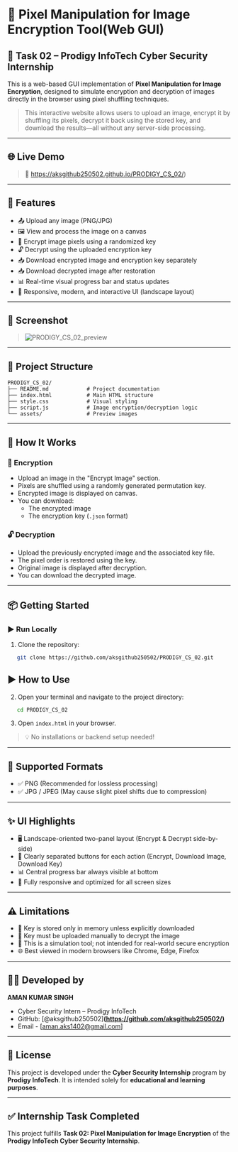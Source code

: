 # 🔐 Pixel Manipulation for Image Encryption Tool(Web GUI)

## 🧠 Task 02 – Prodigy InfoTech Cyber Security Internship

This is a web-based GUI implementation of **Pixel Manipulation for Image Encryption**, designed to simulate encryption and decryption of images directly in the browser using pixel shuffling techniques.

> This interactive website allows users to upload an image, encrypt it by shuffling its pixels, decrypt it back using the stored key, and download the results—all without any server-side processing.

---

## 🌐 Live Demo

> 📌 https://aksgithub250502.github.io/PRODIGY_CS_02/)

---

## 🚀 Features

- 📤 Upload any image (PNG/JPG)
- 🖼️ View and process the image on a canvas
- 🔐 Encrypt image pixels using a randomized key
- 🔓 Decrypt using the uploaded encryption key
- 📥 Download encrypted image and encryption key separately
- 📥 Download decrypted image after restoration
- 📊 Real-time visual progress bar and status updates
- 🎨 Responsive, modern, and interactive UI (landscape layout)

---

## 📸 Screenshot

> ![PRODIGY_CS_02_preview](https://github.com/user-attachments/assets/8af577bc-aa0b-4ce2-b620-4cf40364d8ef)

---

## 📁 Project Structure

```text
PRODIGY_CS_02/
├── README.md            # Project documentation
├── index.html           # Main HTML structure
├── style.css            # Visual styling
├── script.js            # Image encryption/decryption logic
└── assets/              # Preview images
```

---

## 🔧 How It Works

### 🔐 Encryption
- Upload an image in the "Encrypt Image" section.
- Pixels are shuffled using a randomly generated permutation key.
- Encrypted image is displayed on canvas.
- You can download:
  - The encrypted image
  - The encryption key (`.json` format)

### 🔓 Decryption
- Upload the previously encrypted image and the associated key file.
- The pixel order is restored using the key.
- Original image is displayed after decryption.
- You can download the decrypted image.

---

## 📦 Getting Started

### ▶️ Run Locally

1. Clone the repository:
```bash
   git clone https://github.com/aksgithub250502/PRODIGY_CS_02.git
```
## ▶️ How to Use
2. Open your terminal and navigate to the project directory:

```bash
   cd PRODIGY_CS_02
```
3. Open `index.html` in your browser.

> 💡 No installations or backend setup needed!

---

## 📸 Supported Formats

* ✅ PNG (Recommended for lossless processing)
* ✅ JPG / JPEG (May cause slight pixel shifts due to compression)

---

## ✨ UI Highlights

* 🖥️ Landscape-oriented two-panel layout (Encrypt & Decrypt side-by-side)
* 🔘 Clearly separated buttons for each action (Encrypt, Download Image, Download Key)
* 📊 Central progress bar always visible at bottom
* 📱 Fully responsive and optimized for all screen sizes

---

## ⚠️ Limitations

* 🧠 Key is stored only in memory unless explicitly downloaded
* 🔁 Key must be uploaded manually to decrypt the image
* 🔐 This is a simulation tool; not intended for real-world secure encryption
* 🌐 Best viewed in modern browsers like Chrome, Edge, Firefox

---

## 👨‍💻 Developed by

**AMAN KUMAR SINGH**
* Cyber Security Intern – Prodigy InfoTech
* GitHub: [@aksgithub250502]**(https://github.com/aksgithub250502/)**
* Email - [aman.aks1402@gmail.com]
---

## 📄 License

This project is developed under the **Cyber Security Internship** program by **Prodigy InfoTech**.
It is intended solely for **educational and learning purposes**.

---

## ✅ Internship Task Completed

This project fulfills **Task 02: Pixel Manipulation for Image Encryption** of the **Prodigy InfoTech Cyber Security Internship**.

